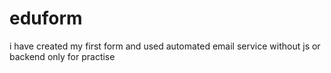 # eduform
i have created my first form and used automated email service without js or backend
only for practise
